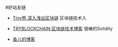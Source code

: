 #好站友链

* [Tiny熊 深入浅出区块链](https://learnblockchain.cn) 区块链技术入
* [TRYBLOCKCHAIN 区块链技术博客](http://www.tryblockchain.org) 很棒的Solidity

* [鱼儿的博客](https://yuerblog.cc)